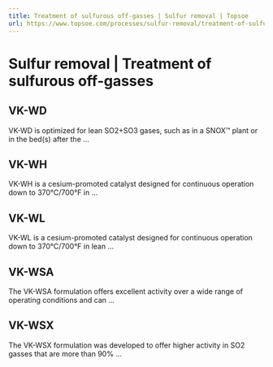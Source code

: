 ```yaml
---
title: Treatment of sulfurous off-gasses | Sulfur removal | Topsoe 
url: https://www.topsoe.com/processes/sulfur-removal/treatment-of-sulfurous-off-gasses#main-content
---
```


# Sulfur removal | Treatment of sulfurous off-gasses

## VK-WD

VK-WD is optimized for lean SO2+SO3 gases, such as in a SNOX™ plant or in the bed(s) after the ...

## VK-WH

VK-WH is a cesium-promoted catalyst designed for continuous operation down to 370°C/700°F in ...

## VK-WL

VK-WL is a cesium-promoted catalyst designed for continuous operation down to 370°C/700°F in lean ...

## VK-WSA

The VK-WSA formulation offers excellent activity over a wide range of operating conditions and can ...

## VK-WSX

The VK-WSX formulation was developed to offer higher activity in SO2 gasses that are more than 90% ...